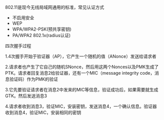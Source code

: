 802.11是现今无线局域网通用的标准，常见认证方式

* 不启用安全
* WEP
* WPA/WPA2-PSK(预共享密钥)
* PA/WPA2 802.1x(radius认证)

四次握手过程

1.4次握手开始于验证器（AP），它产生一个随机的值（ANonce）发送给请求者

2.请求者也产生了它自己的随机SNonce，然后用这两个Nonces以及PMK生成了PTK。请求者回复消息2给验证器，还有一个MIC（message integrity code，消息验证码）作为PMK的验证

3.它先要验证请求者在消息2中发来的MIC等信息，验证成功后，如果需要就生成GTK。然后发送消息3

4.请求者收到消息3，验证MIC，安装密钥，发送消息4，一个确认信息。验证器收到消息4，验证MIC，安装相同的密钥

